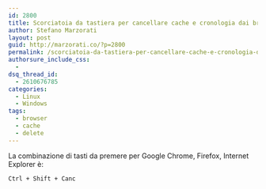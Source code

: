 ```yaml
---
id: 2800
title: Scorciatoia da tastiera per cancellare cache e cronologia dai browser
author: Stefano Marzorati
layout: post
guid: http://marzorati.co/?p=2800
permalink: /scorciatoia-da-tastiera-per-cancellare-cache-e-cronologia-dai-browser/
authorsure_include_css:
  - 
dsq_thread_id:
  - 2610676785
categories:
  - Linux
  - Windows
tags:
  - browser
  - cache
  - delete
---
```

La combinazione di tasti da premere per Google Chrome, Firefox, Internet Explorer è:

`Ctrl + Shift + Canc`